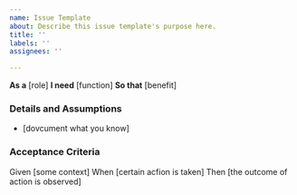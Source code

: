 ```yaml
---
name: Issue Template
about: Describe this issue template's purpose here.
title: ''
labels: ''
assignees: ''

---
```


**As a** [role]
**I need** [function]
**So that** [benefit]
### Details and Assumptions
* [dovcument what you know]

### Acceptance Criteria

Given [some context]
When [certain acfion is taken]
Then [the outcome of action is observed]
